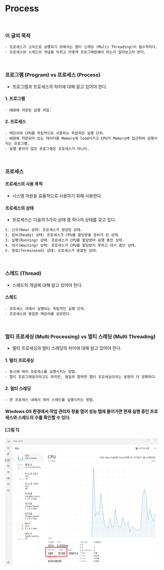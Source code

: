 # Process
<br/>

### 이 글의 목적
    - 프로세스가 고속으로 실행되기 위해서는 멀티 스레딩 (Multi Threading)이 필수적이다.
    - 프로세스와 스레드의 개념을 익히고 어떻게 프로그래밍해야 하는지 알아보고자 한다.
<br/>

### 프로그램 (Program) vs 프로세스 (Process)
- 프로그램과 프로세스의 차이에 대해 알고 있어야 한다.
#### 1. 프로그램
    - HDD에 저장된 실행 파일.

#### 2. 프로세스
    - 메모리와 CPU를 독립적으로 사용하는 독립적인 실행 단위.
    - HDD에 저장되어 있는 데이터를 Memory에 load시키고 CPU가 Memory에 접근하여 실행시키는 프로그램.
    - 실행 중이지 않은 프로그램은 프로세스가 아니다.
<br/>

### 프로세스
#### 프로세스의 사용 목적
- 시스템 자원을 효율적으로 사용하기 위해 사용한다.

#### 프로세스의 상태
- 프로세스는 다음의 5가지 상태 중 하나의 상태를 갖고 있다.
```plaintext
1. 신규(New) 상태: 프로세스가 생성된 상태.
2. 준비(Ready) 상태: 프로세스가 CPU를 할당받을 준비가 된 상태.
3. 실행(Running) 상태: 프로세스가 CPU를 할당받아 실행 중인 상태.
4. 대기(Waiting) 상태: 프로세스가 CPU를 할당받지 못하고 대기 중인 상태.
5. 종료(Terminated) 상태: 프로세스가 종료된 상태.
```
<br/>

### 스레드 (Thread)
- 스레드의 개념에 대해 알고 있어야 한다.
#### 스레드
    - 프로세스 내에서 실행되는 독립적인 실행 단위.
    - 프로세스와 동일한 메모리를 공유한다.
<br/>

### 멀티 프로세싱 (Multi Processing) vs 멀티 스레딩 (Multi Threading)
- 멀티 프로세싱과 멀티 스레딩의 차이에 대해 알고 있어야 한다.
#### 1. 멀티 프로세싱
    - 동시에 여러 프로세스를 실행시키는 방법.
    - 멀티 프로그래밍이라고도 하지만, 엄밀히 말하면 멀티 프로세싱이라는 표현이 더 정확하다.
#### 2. 멀티 스레딩
    - 한 프로세스 내에서 여러 스레드를 실행시키는 방법.

#### Windows OS 환경에서 작업 관리자 창을 열어 성능 탭에 들어가면 현재 실행 중인 프로세스와 스레드의 수를 확인할 수 있다.
#### [그림 1]
![IMAGE](../images/windowsProcess.png)
